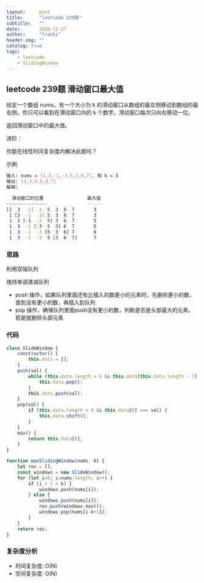 ```yaml
---
layout:     post
title:      "leetcode 239题"
subtitle:   ""
date:       2020-11-27
author:     "franki"
header-img: ""
catalog: true
tags:
    - leetcode
    - SlidingWindow
---
```


## leetcode 239题 滑动窗口最大值

给定一个数组 nums，有一个大小为 k 的滑动窗口从数组的最左侧移动到数组的最右侧。你只可以看到在滑动窗口内的 k 个数字。滑动窗口每次只向右移动一位。

返回滑动窗口中的最大值。

进阶：

你能在线性时间复杂度内解决此题吗？

示例

```bash
输入: nums = [1,3,-1,-3,5,3,6,7], 和 k = 3
输出: [3,3,5,5,6,7]
解释:

  滑动窗口的位置                最大值
---------------               -----
[1  3  -1] -3  5  3  6  7       3
 1 [3  -1  -3] 5  3  6  7       3
 1  3 [-1  -3  5] 3  6  7       5
 1  3  -1 [-3  5  3] 6  7       5
 1  3  -1  -3 [5  3  6] 7       6
 1  3  -1  -3  5 [3  6  7]      7
```

### 思路

利用双端队列

维持单调递减队列

- push 操作，如果队列里面还有比插入的数更小的元素时，先删除更小的数，直到没有更小的数，再插入到队列
- pop 操作，确保队列里面push没有更小的数，判断是否是头部最大的元素，若是就删除头部元素

### 代码

```js
class SlideWindow {
    constructor() {
        this.data = [];
    }
    push(val) {
        while (this.data.length > 0 && this.data[this.data.length - 1] < val) {
            this.data.pop();
        }
        this.data.push(val);
    }
    pop(val) {
        if (this.data.length > 0 && this.data[0] === val) {
            this.data.shift();
        }
    }
    max() {
        return this.data[0];
    }
}

function maxSlidingWindow(nums, k) {
    let res = [];
    const windows = new SlideWindow();
    for (let i=0; i<nums.length; i++) {
        if (i + 1 < k) {
            windows.push(nums[i]);
        } else {
            windows.push(nums[i]);
            res.push(windows.max());
            windows.pop(nums[i-k+1]);
        }
    }
    return res;
}
```

### 复杂度分析

- 时间复杂度: O(N)
- 空间复杂度: O(N)
